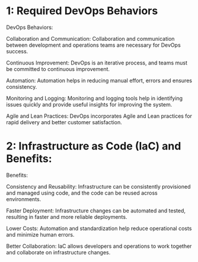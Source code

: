 # 1: Required DevOps Behaviors
DevOps Behaviors:

Collaboration and Communication: Collaboration and communication between development and operations teams are necessary for DevOps success.

Continuous Improvement: DevOps is an iterative process, and teams must be committed to continuous improvement.

Automation: Automation helps in reducing manual effort, errors and ensures consistency.

Monitoring and Logging: Monitoring and logging tools help in identifying issues quickly and provide useful insights for improving the system.

Agile and Lean Practices: DevOps incorporates Agile and Lean practices for rapid delivery and better customer satisfaction.


# 2: Infrastructure as Code (IaC) and Benefits:
Benefits:

Consistency and Reusability: Infrastructure can be consistently provisioned and managed using code, and the code can be reused across environments.

Faster Deployment: Infrastructure changes can be automated and tested, resulting in faster and more reliable deployments.

Lower Costs: Automation and standardization help reduce operational costs and minimize human errors.

Better Collaboration: IaC allows developers and operations to work together and collaborate on infrastructure changes.
